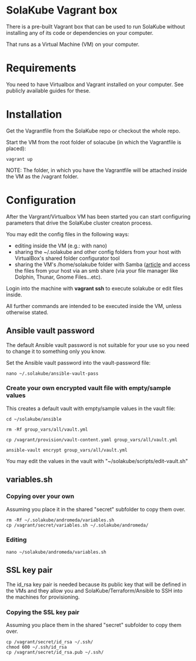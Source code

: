 # SolaKube Vagrant box

There is a pre-built Vagrant box that can be used to run SolaKube without installing any of its code or dependencies on your computer.

That runs as a Virtual Machine (VM) on your computer.

# Requirements

You need to have Virtualbox and Vagrant installed on your computer. See publicly available guides for these.  

# Installation

Get the Vagrantfile from the SolaKube repo or checkout the whole repo.

Start the VM from the root folder of solacube (in which the Vagrantfile is placed):

```
vagrant up
```

NOTE: The folder, in which you have the Vagrantfile will be attached inside the VM as the /vagrant folder.



# Configuration

After the Vargrant/Virtualbox VM has been started you can start configuring parameters that drive the SolaKube cluster creaton process.

You may edit the config files in the following ways:
- editing inside the VM (e.g.: with nano)
- sharing the ~/.solakube and other config folders  from your host with VirtualBox's shared folder configurator tool
- sharing the VM's /home/solakube folder with Samba ([article](https://www.howtogeek.com/howto/ubuntu/share-ubuntu-home-directories-using-samba/) and access the files from your host via an smb share (via your file manager like Dolphin, Thunar, Gnome Files...etc).

Login into the machine with **vagrant ssh** to execute solakube or edit files inside.

All further commands are intended to be executed inside the VM, unless otherwise stated.

## Ansible vault password

The default Ansible vault password is not suitable for your use so you need to change it to something only you know.

Set the Ansible vault password into the vault-password file: 

```
nano ~/.solakube/ansible-vault-pass
```

### Create your own encrypted vault file with empty/sample values

This creates a default vault with empty/sample values in the vault file:

```
cd ~/solakube/ansible

rm -Rf group_vars/all/vault.yml

cp /vagrant/provision/vault-content.yaml group_vars/all/vault.yml
 
ansible-vault encrypt group_vars/all/vault.yml
```

You may edit the values in the vault with "~/solakube/scripts/edit-vault.sh"

## variables.sh

### Copying over your own

Assuming you place it in the shared "secret" subfolder to copy them over.
```
rm -Rf ~/.solakube/andromeda/variables.sh
cp /vagrant/secret/variables.sh ~/.solakube/andromeda/
```

### Editing 

```
nano ~/solakube/andromeda/variables.sh
```

## SSL key pair

The id_rsa key pair is needed because its public key that will be defined in the VMs and they allow you and SolaKube/Terraform/Ansible to SSH into the machines for provisioning.

### Copying the SSL key pair

Assuming you place them in the shared "secret" subfolder to copy them over.

```
cp /vagrant/secret/id_rsa ~/.ssh/
chmod 600 ~/.ssh/id_rsa
cp /vagrant/secret/id_rsa.pub ~/.ssh/
```
